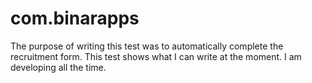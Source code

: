 # com.binarapps
The purpose of writing this test was to automatically complete the recruitment form. This test shows what I can write at the moment. I am developing all the time.
